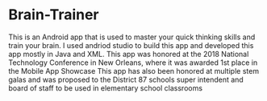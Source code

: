 # Brain-Trainer
This is an Android app that is used to master your quick thinking skills and train your brain.
I used andriod studio to build this app and developed this app mostly in Java and XML.
This app was honored at the 2018 National Technology Conference in New Orleans, where it was awarded 1st place in the Mobile App Showcase
This app has also been honored at multiple stem galas and was proposed to the District 87 schools super intendent and board of staff to be used in elementary school classrooms
